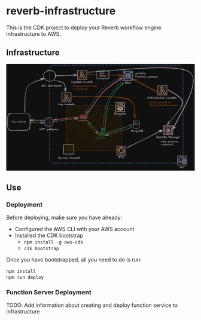 # reverb-infrastructure

This is the CDK project to deploy your Reverb workflow engine infrastructure to AWS.

## Infrastructure

![Infrastructure Image](images/reverb-infra.png)

## Use

### Deployment

Before deploying, make sure you have already:

- Configured the AWS CLI with your AWS account
- Installed the CDK bootstrap
  - `npm install -g aws-cdk`
  - `cdk bootstrap`

Once you have bootstrapped, all you need to do is run:

```
npm install
npm run deploy
```

### Function Server Deployment

TODO: Add information about creating and deploy function service to infrastructure

